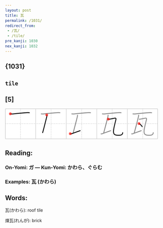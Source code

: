 ```yaml
---
layout: post
title: 瓦
permalink: /1031/
redirect_from:
 - /瓦/
 - /tile/
pre_kanji: 1030
nex_kanji: 1032
---
```


## {1031}

## `tile`

## [5]

<div class="stroke"><img src="../images/E793A6.png" /></div>

## Reading:

### On-Yomi: ガ &mdash; Kun-Yomi: かわら、ぐらむ

### Examples: 瓦 (かわら)

## Words:

瓦(かわら): roof tile

煉瓦(れんが): brick
